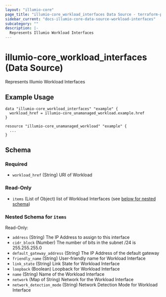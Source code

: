 ```yaml
---
layout: "illumio-core"
page_title: "illumio-core_workload_interfaces Data Source - terraform-provider-illumio-core"
sidebar_current: "docs-illumio-core-data-source-workload-interfaces"
subcategory: ""
description: |-
  Represents Illumio Workload Interfaces
---
```


# illumio-core_workload_interfaces (Data Source)

Represents Illumio Workload Interfaces

Example Usage
------------

```hcl
data "illumio-core_workload_interfaces" "example" {
  workload_href = illumio-core_unamanaged_workload.example.href
}

resource "illumio-core_unamanaged_workload" "example" {
  ...
}
```

## Schema

### Required

- `workload_href` (String) URI of Workload

### Read-Only

- `items` (List of Object) list of Workload Interfaces (see [below for nested schema](#nestedatt--items))

<a id="nestedatt--items"></a>
### Nested Schema for `items`

Read-Only:

- `address` (String) The IP Address to assign to this interface
- `cidr_block` (Number) The number of bits in the subnet /24 is 255.255.255.0
- `default_gateway_address` (String) The IP Address of the default gateway
- `friendly_name` (String) User-friendly name for Workload Interface
- `link_state` (String) Link State for Workload Interface
- `loopback` (Boolean) Loopback for Workload Interface
- `name` (String) Name of the Workload Interface
- `network` (Map of String) Network for the Workload Interface
- `network_detection_mode` (String) Network Detection Mode for Workload Interface
